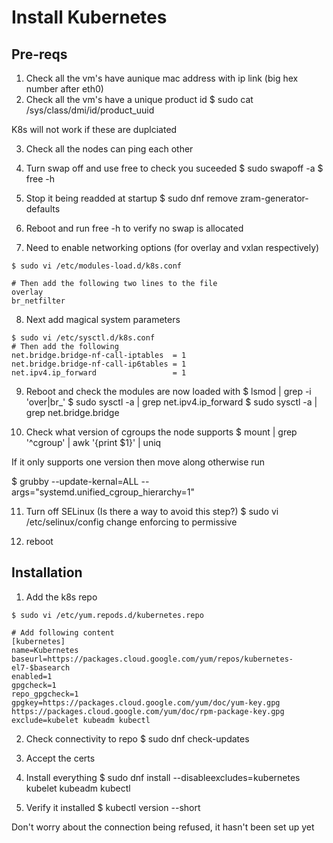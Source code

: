 # Install Kubernetes

## Pre-reqs

1. Check all the vm's have aunique mac address with ip link (big hex number
   after eth0)
2. Check all the vm's have a unique product id
$ sudo cat /sys/class/dmi/id/product_uuid

K8s will not work if these are duplciated

3. Check all the nodes can ping each other
4. Turn swap off and use free to check you suceeded
$ sudo swapoff -a
$ free -h
5. Stop it being readded at startup
$ sudo dnf remove zram-generator-defaults
6. Reboot and run free -h to verify no swap is allocated

7. Need to enable networking options (for overlay and vxlan respectively)
```
$ sudo vi /etc/modules-load.d/k8s.conf

# Then add the following two lines to the file
overlay
br_netfilter
```

8. Next add magical system parameters
```
$ sudo vi /etc/sysctl.d/k8s.conf
# Then add the following
net.bridge.bridge-nf-call-iptables  = 1
net.bridge.bridge-nf-call-ip6tables = 1
net.ipv4.ip_forward                 = 1
```

9. Reboot and check the modules are now loaded with
$ lsmod | grep -i 'over\|br_'
$ sudo sysctl -a | grep net.ipv4.ip_forward
$ sudo sysctl -a | grep net.bridge.bridge

10. Check what version of cgroups the node supports
$ mount | grep '^cgroup' | awk '{print $1}' | uniq

If it only supports one version then move along otherwise
run

$ grubby --update-kernal=ALL --args="systemd.unified_cgroup_hierarchy=1"

11. Turn off SELinux (Is there a way to avoid this step?)
$ sudo vi /etc/selinux/config
change enforcing to permissive

12. reboot

## Installation

1. Add the k8s repo
```
$ sudo vi /etc/yum.repods.d/kubernetes.repo

# Add following content
[kubernetes]
name=Kubernetes
baseurl=https://packages.cloud.google.com/yum/repos/kubernetes-el7-$basearch
enabled=1
gpgcheck=1
repo_gpgcheck=1
gpgkey=https://packages.cloud.google.com/yum/doc/yum-key.gpg
https://packages.cloud.google.com/yum/doc/rpm-package-key.gpg
exclude=kubelet kubeadm kubectl
```

2. Check connectivity to repo
$ sudo dnf check-updates

3. Accept the certs
4. Install everything
$ sudo dnf install --disableexcludes=kubernetes kubelet kubeadm kubectl

5. Verify it installed
$ kubectl version --short

Don't worry about the connection being refused, it hasn't been set up yet

